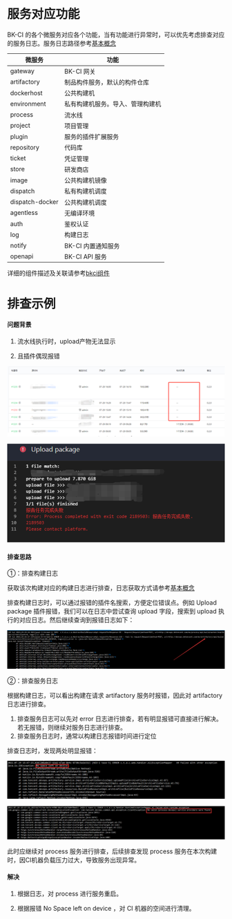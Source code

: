 # 服务对应功能

BK-CI 的各个微服务对应各个功能，当有功能进行异常时，可以优先考虑排查对应的服务日志。服务日志路径参考[基本概念](./user-guide.md)

| 微服务          | 功能                             |
| --------------- | -------------------------------- |
| gateway         | BK-CI 网关                         |
| artifactory     | 制品构件服务，默认的构件仓库     |
| dockerhost      | 公共构建机                       |
| environment     | 私有构建机服务。导入、管理构建机 |
| process         | 流水线                           |
| project         | 项目管理                         |
| plugin          | 服务的插件扩展服务               |
| repository      | 代码库                           |
| ticket          | 凭证管理                         |
| store           | 研发商店                         |
| image           | 公共构建机镜像                   |
| dispatch        | 私有构建机调度                   |
| dispatch-docker | 公共构建机调度                   |
| agentless       | 无编译环境                       |
| auth            | 鉴权认证                         |
| log             | 构建日志                         |
| notify          | BK-CI 内置通知服务                 |
| openapi         | BK-CI API 服务                      |

详细的组件描述及关联请参考[bkci组件](https://docs.bkci.net/overview/components)





# 排查示例

#### 问题背景

1. 流水线执行时，upload产物无法显示

2. 且插件偶现报错

![](../../assets/image-20220923105815460.png)

![](../../assets/arc_list_error0.png)



#### 排查思路

①：排查构建日志

获取该次构建对应的构建日志进行排查，日志获取方式请参考[基本概念](./user-guide.md)

排查构建日志时，可以通过报错的插件名搜索，方便定位错误点。例如 Upload package 插件报错，我们可以在日志中尝试查询 upload 字段，搜索到 upload 执行的对应日志。然后继续查询到报错日志如下：

![](../../assets/arc_list_error1.png)

②：排查服务日志

根据构建日志，可以看出构建在请求 artifactory 服务时报错，因此对 artifactory 日志进行排查。

1. 排查服务日志可以先对 error 日志进行排查，若有明显报错可直接进行解决。若无报错，则继续对服务日志进行排查。
2. 排查服务日志时，通常以构建日志报错时间进行定位

排查日志时，发现两处明显报错：

![](../../assets/arc_list_error2.png)

![](../../assets/arc_list_error3.png)

此时应继续对 process 服务进行排查，后续排查发现 process 服务在本次构建时，因CI机器负载压力过大，导致服务出现异常。



#### 解决

1. 根据日志，对 process 进行服务重启。

2. 根据报错 No Space left on device ，对 CI 机器的空间进行清理。







